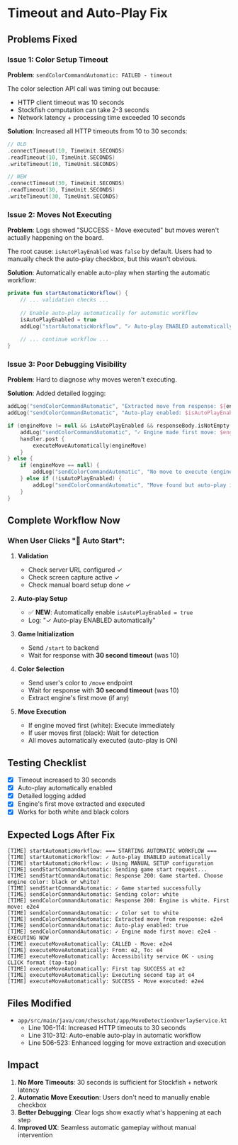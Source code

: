 # Timeout and Auto-Play Fix

## Problems Fixed

### Issue 1: Color Setup Timeout

**Problem**: `sendColorCommandAutomatic: FAILED - timeout`

The color selection API call was timing out because:
- HTTP client timeout was 10 seconds
- Stockfish computation can take 2-3 seconds
- Network latency + processing time exceeded 10 seconds

**Solution**: Increased all HTTP timeouts from 10 to 30 seconds:
```kotlin
// OLD
.connectTimeout(10, TimeUnit.SECONDS)
.readTimeout(10, TimeUnit.SECONDS)
.writeTimeout(10, TimeUnit.SECONDS)

// NEW
.connectTimeout(30, TimeUnit.SECONDS)
.readTimeout(30, TimeUnit.SECONDS)
.writeTimeout(30, TimeUnit.SECONDS)
```

### Issue 2: Moves Not Executing

**Problem**: Logs showed "SUCCESS - Move executed" but moves weren't actually happening on the board.

The root cause: `isAutoPlayEnabled` was `false` by default. Users had to manually check the auto-play checkbox, but this wasn't obvious.

**Solution**: Automatically enable auto-play when starting the automatic workflow:
```kotlin
private fun startAutomaticWorkflow() {
    // ... validation checks ...
    
    // Enable auto-play automatically for automatic workflow
    isAutoPlayEnabled = true
    addLog("startAutomaticWorkflow", "✓ Auto-play ENABLED automatically")
    
    // ... continue workflow ...
}
```

### Issue 3: Poor Debugging Visibility

**Problem**: Hard to diagnose why moves weren't executing.

**Solution**: Added detailed logging:
```kotlin
addLog("sendColorCommandAutomatic", "Extracted move from response: ${engineMove ?: "NONE"}")
addLog("sendColorCommandAutomatic", "Auto-play enabled: $isAutoPlayEnabled")

if (engineMove != null && isAutoPlayEnabled && responseBody.isNotEmpty()) {
    addLog("sendColorCommandAutomatic", "✓ Engine made first move: $engineMove - EXECUTING NOW")
    handler.post {
        executeMoveAutomatically(engineMove)
    }
} else {
    if (engineMove == null) {
        addLog("sendColorCommandAutomatic", "No move to execute (engine didn't move first)")
    } else if (!isAutoPlayEnabled) {
        addLog("sendColorCommandAutomatic", "Move found but auto-play is DISABLED")
    }
}
```

## Complete Workflow Now

### When User Clicks "🤖 Auto Start":

1. **Validation**
   - Check server URL configured ✓
   - Check screen capture active ✓
   - Check manual board setup done ✓

2. **Auto-play Setup**
   - ✅ **NEW**: Automatically enable `isAutoPlayEnabled = true`
   - Log: "✓ Auto-play ENABLED automatically"

3. **Game Initialization**
   - Send `/start` to backend
   - Wait for response with **30 second timeout** (was 10)

4. **Color Selection**
   - Send user's color to `/move` endpoint
   - Wait for response with **30 second timeout** (was 10)
   - Extract engine's first move (if any)

5. **Move Execution**
   - If engine moved first (white): Execute immediately
   - If user moves first (black): Wait for detection
   - All moves automatically executed (auto-play is ON)

## Testing Checklist

- [x] Timeout increased to 30 seconds
- [x] Auto-play automatically enabled
- [x] Detailed logging added
- [x] Engine's first move extracted and executed
- [x] Works for both white and black colors

## Expected Logs After Fix

```
[TIME] startAutomaticWorkflow: === STARTING AUTOMATIC WORKFLOW ===
[TIME] startAutomaticWorkflow: ✓ Auto-play ENABLED automatically
[TIME] startAutomaticWorkflow: ✓ Using MANUAL SETUP configuration
[TIME] sendStartCommandAutomatic: Sending game start request...
[TIME] sendStartCommandAutomatic: Response 200: Game started. Choose engine color: black or white?
[TIME] sendStartCommandAutomatic: ✓ Game started successfully
[TIME] sendColorCommandAutomatic: Sending color: white
[TIME] sendColorCommandAutomatic: Response 200: Engine is white. First move: e2e4
[TIME] sendColorCommandAutomatic: ✓ Color set to white
[TIME] sendColorCommandAutomatic: Extracted move from response: e2e4
[TIME] sendColorCommandAutomatic: Auto-play enabled: true
[TIME] sendColorCommandAutomatic: ✓ Engine made first move: e2e4 - EXECUTING NOW
[TIME] executeMoveAutomatically: CALLED - Move: e2e4
[TIME] executeMoveAutomatically: From: e2, To: e4
[TIME] executeMoveAutomatically: Accessibility service OK - using CLICK format (tap-tap)
[TIME] executeMoveAutomatically: First tap SUCCESS at e2
[TIME] executeMoveAutomatically: Executing second tap at e4
[TIME] executeMoveAutomatically: SUCCESS - Move executed: e2e4
```

## Files Modified

- `app/src/main/java/com/chesschat/app/MoveDetectionOverlayService.kt`
  - Line 106-114: Increased HTTP timeouts to 30 seconds
  - Line 310-312: Auto-enable auto-play in automatic workflow
  - Line 506-523: Enhanced logging for move extraction and execution

## Impact

1. **No More Timeouts**: 30 seconds is sufficient for Stockfish + network latency
2. **Automatic Move Execution**: Users don't need to manually enable checkbox
3. **Better Debugging**: Clear logs show exactly what's happening at each step
4. **Improved UX**: Seamless automatic gameplay without manual intervention
